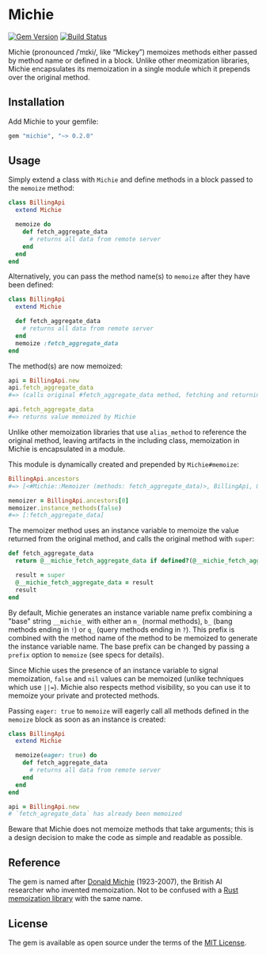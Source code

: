 # Michie

[![Gem Version](https://badge.fury.io/rb/michie.svg)][gem]
[![Build Status](https://github.com/shioyama/michie/actions/workflows/ruby.yml/badge.svg)][actions]

[gem]: https://rubygems.org/gems/michie
[actions]: https://github.com/shioyama/michie/actions

Michie (pronounced /ˈmɪki/, like “Mickey”) memoizes methods either passed by
method name or defined in a block. Unlike other meomization libraries, Michie
encapsulates its memoization in a single module which it prepends over the
original method.

## Installation

Add Michie to your gemfile:

```ruby
gem "michie", "~> 0.2.0"
```

## Usage

Simply extend a class with `Michie` and define methods in a block passed to the
`memoize` method:

```ruby
class BillingApi
  extend Michie

  memoize do
    def fetch_aggregate_data
      # returns all data from remote server
    end
  end
end
```

Alternatively, you can pass the method name(s) to `memoize` after they have
been defined:

```ruby
class BillingApi
  extend Michie

  def fetch_aggregate_data
    # returns all data from remote server
  end
  memoize :fetch_aggregate_data
end
```

The method(s) are now memoized:

```ruby
api = BillingApi.new
api.fetch_aggregate_data
#=> (calls original #fetch_aggregate_data method, fetching and returning data from server)

api.fetch_aggregate_data
#=> returns value memoized by Michie
```

Unlike other memoization libraries that use `alias_method` to reference the
original method, leaving artifacts in the including class, memoization in
Michie is encapsulated in a module.

This module is dynamically created and prepended by `Michie#memoize`:

```ruby
BillingApi.ancestors
#=> [<#Michie::Memoizer (methods: fetch_aggregate_data)>, BillingApi, Object, PP::ObjectMixin, Kernel, BasicObject]

memoizer = BillingApi.ancestors[0]
memoizer.instance_methods(false)
#=> [:fetch_aggregate_data]
```

The memoizer method uses an instance variable to memoize the value returned
from the original method, and calls the original method with `super`:

```ruby
def fetch_aggregate_data
  return @__michie_fetch_aggregate_data if defined?(@__michie_fetch_aggregate_data)

  result = super
  @__michie_fetch_aggregate_data = result
  result
end
```

By default, Michie generates an instance variable name prefix combining a
"base" string `__michie_` with either an `m_` (normal methods), `b_` (bang
methods ending in `!`) or `q_` (query methods ending in `?`). This prefix is
combined with the method name of the method to be memoized to generate the
instance variable name.  The base prefix can be changed by passing a `prefix`
option to `memoize` (see specs for details).

Since Michie uses the presence of an instance variable to signal memoization,
`false` and `nil` values can be memoized (unlike techniques which use `||=`).
Michie also respects method visibility, so you can use it to memoize your
private and protected methods.

Passing `eager: true` to `memoize` will eagerly call all methods defined in the
`memoize` block as soon as an instance is created:

```ruby
class BillingApi
  extend Michie

  memoize(eager: true) do
    def fetch_aggregate_data
      # returns all data from remote server
    end
  end
end

api = BillingApi.new
# `fetch_agregate_data` has already been memoized
```

Beware that Michie does not memoize methods that take arguments; this is
a design decision to make the code as simple and readable as possible.

## Reference

The gem is named after [Donald
Michie](https://en.wikipedia.org/wiki/Donald_Michie) (1923-2007), the British AI
researcher who invented memoization. Not to be confused with a [Rust memoization
library](https://docs.rs/michie/latest/michie/) with the same name.

## License

The gem is available as open source under the terms of the [MIT
License](https://opensource.org/licenses/MIT).
